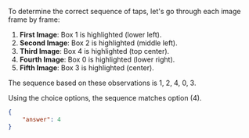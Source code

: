 To determine the correct sequence of taps, let's go through each image frame by frame:

1. **First Image**: Box 1 is highlighted (lower left).
2. **Second Image**: Box 2 is highlighted (middle left).
3. **Third Image**: Box 4 is highlighted (top center).
4. **Fourth Image**: Box 0 is highlighted (lower right).
5. **Fifth Image**: Box 3 is highlighted (center).

The sequence based on these observations is 1, 2, 4, 0, 3.

Using the choice options, the sequence matches option (4).

```json
{
    "answer": 4
}
```
